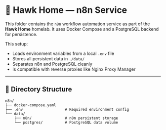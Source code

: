# 🏡 Hawk Home — n8n Service

This folder contains the `n8n` workflow automation service as part of the **Hawk Home** homelab. It uses Docker Compose and a PostgreSQL backend for persistence.

This setup:
- Loads environment variables from a local `.env` file
- Stores all persistent data in `./data/`
- Separates n8n and PostgreSQL cleanly
- Is compatible with reverse proxies like Nginx Proxy Manager

---

## 📁 Directory Structure

```plaintext
n8n/
├── docker-compose.yaml
├── .env                   # Required environment config
└── data/
    ├── n8n/               # n8n persistent storage
    └── postgres/          # PostgreSQL data volume
```